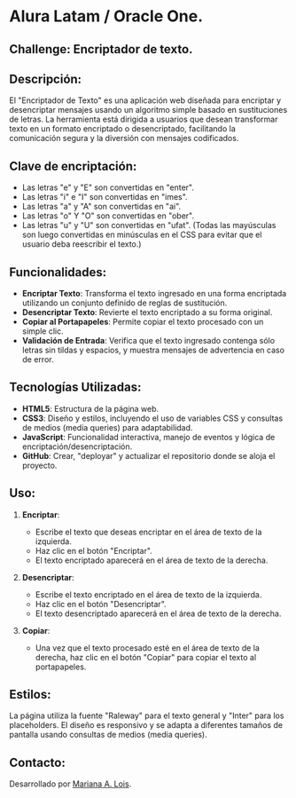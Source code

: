 <h1>Alura Latam / Oracle One.</h1>

<h2>Challenge: Encriptador de texto.</h2>

## Descripción:

El "Encriptador de Texto" es una aplicación web diseñada para encriptar y desencriptar mensajes usando un algoritmo simple basado en sustituciones de letras. La herramienta está dirigida a usuarios que desean transformar texto en un formato encriptado o desencriptado, facilitando la comunicación segura y la diversión con mensajes codificados.

## Clave de encriptación:

- Las letras "e" y "E" son convertidas en "enter".
- Las letras "i" e "I" son convertidas en "imes".
- Las letras "a" y "A" son convertidas en "ai".
- Las letras "o" Y "O" son convertidas en "ober".
- Las letras "u" y "U" son convertidas en "ufat".
(Todas las mayúsculas son luego convertidas en minúsculas en el CSS para evitar que el usuario deba reescribir el texto.)

## Funcionalidades:

- **Encriptar Texto**: Transforma el texto ingresado en una forma encriptada utilizando un conjunto definido de reglas de sustitución.
- **Desencriptar Texto**: Revierte el texto encriptado a su forma original.
- **Copiar al Portapapeles**: Permite copiar el texto procesado con un simple clic.
- **Validación de Entrada**: Verifica que el texto ingresado contenga sólo letras sin tildas y espacios, y muestra mensajes de advertencia en caso de error.

## Tecnologías Utilizadas:

- **HTML5**: Estructura de la página web.
- **CSS3**: Diseño y estilos, incluyendo el uso de variables CSS y consultas de medios (media queries) para adaptabilidad.
- **JavaScript**: Funcionalidad interactiva, manejo de eventos y lógica de encriptación/desencriptación.
- **GitHub**: Crear, "deployar" y actualizar el repositorio donde se aloja el proyecto.

## Uso:

1. **Encriptar**:
    - Escribe el texto que deseas encriptar en el área de texto de la izquierda.
    - Haz clic en el botón "Encriptar".
    - El texto encriptado aparecerá en el área de texto de la derecha.

2. **Desencriptar**:
    - Escribe el texto encriptado en el área de texto de la izquierda.
    - Haz clic en el botón "Desencriptar".
    - El texto desencriptado aparecerá en el área de texto de la derecha.

3. **Copiar**:
    - Una vez que el texto procesado esté en el área de texto de la derecha, haz clic en el botón "Copiar" para copiar el texto al portapapeles.

## Estilos:

La página utiliza la fuente "Raleway" para el texto general y "Inter" para los placeholders. El diseño es responsivo y se adapta a diferentes tamaños de pantalla usando consultas de medios (media queries).

## Contacto:

Desarrollado por [Mariana A. Lois](https://www.linkedin.com/in/marianaandrealois/).